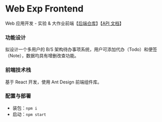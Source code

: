 # Web Exp Frontend

Web 应用开发 - 实验 & 大作业前端【[后端仓库](https://github.com/ChrisKimZHT/web-exp-backend)】【[API 文档](https://github.com/ChrisKimZHT/web-exp-backend/blob/master/API.md)】

### 功能设计

拟设计一个多用户的 B/S 架构待办事项系统，用户可添加代办（Todo）和便签（Note），数据均具有增删改查功能。

### 前端技术栈

基于 React 开发，使用 Ant Design 前端组件库。

### 配置与部署

- 装包：`npm i`
- 启动：`npm start`
